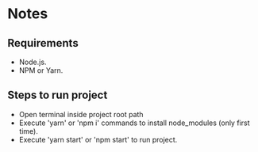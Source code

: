 # Notes

## Requirements

* Node.js.
* NPM or Yarn.

## Steps to run project
 
* Open terminal inside project root path
* Execute 'yarn' or 'npm i' commands to install node_modules (only first time).
* Execute 'yarn start' or 'npm start' to run project.